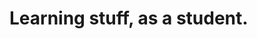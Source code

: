 # Learning stuff, as a student.

<!---
CarrieForle/CarrieForle is a ✨ special ✨ repository because its `README.md` (this file) appears on your GitHub profile.
You can click the Preview link to take a look at your changes.
--->
